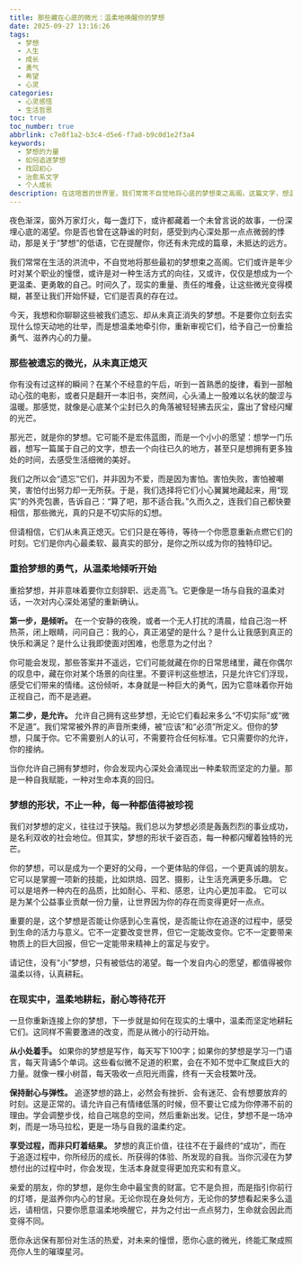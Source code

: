 ```yaml
---
title: 那些藏在心底的微光：温柔地唤醒你的梦想
date: 2025-09-27 13:16:26
tags:
  - 梦想
  - 人生
  - 成长
  - 勇气
  - 希望
  - 心灵
categories:
  - 心灵感悟
  - 生活哲思
toc: true
toc_number: true
abbrlink: c7e8f1a2-b3c4-d5e6-f7a8-b9c0d1e2f3a4
keywords:
  - 梦想的力量
  - 如何追逐梦想
  - 找回初心
  - 治愈系文字
  - 个人成长
description: 在这喧嚣的世界里，我们常常不自觉地将心底的梦想束之高阁。这篇文字，想温柔地牵引你，重新审视那些被时间尘封的微光，给予你重拾勇气、滋养内心的力量。它关乎自我，关乎那些曾让你心生悸动的渴望，愿你在此刻，与自己的梦想重逢。
---
```


夜色渐深，窗外万家灯火，每一盏灯下，或许都藏着一个未曾言说的故事，一份深埋心底的渴望。你是否也曾在这静谧的时刻，感受到内心深处那一点点微弱的悸动，那是关于“梦想”的低语，它在提醒你，你还有未完成的篇章，未抵达的远方。

我们常常在生活的洪流中，不自觉地将那些最初的梦想束之高阁。它们或许是年少时对某个职业的憧憬，或许是对一种生活方式的向往，又或许，仅仅是想成为一个更温柔、更勇敢的自己。时间久了，现实的重量、责任的堆叠，让这些微光变得模糊，甚至让我们开始怀疑，它们是否真的存在过。

今天，我想和你聊聊这些被我们遗忘、却从未真正消失的梦想。不是要你立刻去实现什么惊天动地的壮举，而是想温柔地牵引你，重新审视它们，给予自己一份重拾勇气、滋养内心的力量。

### 那些被遗忘的微光，从未真正熄灭

你有没有过这样的瞬间？在某个不经意的午后，听到一首熟悉的旋律，看到一部触动心弦的电影，或者只是翻开一本旧书，突然间，心头涌上一股难以名状的酸涩与温暖。那感觉，就像是心底某个尘封已久的角落被轻轻拂去灰尘，露出了曾经闪耀的光芒。

那光芒，就是你的梦想。它可能不是宏伟蓝图，而是一个小小的愿望：想学一门乐器，想写一篇属于自己的文字，想去一个向往已久的地方，甚至只是想拥有更多独处的时间，去感受生活细微的美好。

我们之所以会“遗忘”它们，并非因为不爱，而是因为害怕。害怕失败，害怕被嘲笑，害怕付出努力却一无所获。于是，我们选择将它们小心翼翼地藏起来，用“现实”的外壳包裹，告诉自己：“算了吧，那不适合我。”久而久之，连我们自己都快要相信，那些微光，真的只是不切实际的幻想。

但请相信，它们从未真正熄灭。它们只是在等待，等待一个你愿意重新点燃它们的时刻。它们是你内心最柔软、最真实的部分，是你之所以成为你的独特印记。

### 重拾梦想的勇气，从温柔地倾听开始

重拾梦想，并非意味着要你立刻辞职、远走高飞。它更像是一场与自我的温柔对话，一次对内心深处渴望的重新确认。

**第一步，是倾听。** 在一个安静的夜晚，或者一个无人打扰的清晨，给自己泡一杯热茶，闭上眼睛，问问自己：我的心，真正渴望的是什么？是什么让我感到真正的快乐和满足？是什么让我即使面对困难，也愿意为之付出？

你可能会发现，那些答案并不遥远，它们可能就藏在你的日常思绪里，藏在你偶尔的叹息中，藏在你对某个场景的向往里。不要评判这些想法，只是允许它们浮现，感受它们带来的情绪。这份倾听，本身就是一种巨大的勇气，因为它意味着你开始正视自己，而不是逃避。

**第二步，是允许。** 允许自己拥有这些梦想，无论它们看起来多么“不切实际”或“微不足道”。我们常常被外界的声音所束缚，被“应该”和“必须”所定义。但你的梦想，只属于你。它不需要别人的认可，不需要符合任何标准。它只需要你的允许，你的接纳。

当你允许自己拥有梦想时，你会发现内心深处会涌现出一种柔软而坚定的力量。那是一种自我赋能，一种对生命本真的回归。

### 梦想的形状，不止一种，每一种都值得被珍视

我们对梦想的定义，往往过于狭隘。我们总以为梦想必须是轰轰烈烈的事业成功，是名利双收的社会地位。但其实，梦想的形状千姿百态，每一种都闪耀着独特的光芒。

你的梦想，可以是成为一个更好的父母，一个更体贴的伴侣，一个更真诚的朋友。
它可以是掌握一项新的技能，比如烘焙、园艺、摄影，让生活充满更多乐趣。
它可以是培养一种内在的品质，比如耐心、平和、感恩，让内心更加丰盈。
它可以是为某个公益事业贡献一份力量，让世界因为你的存在而变得更好一点点。

重要的是，这个梦想是否能让你感到心生喜悦，是否能让你在追逐的过程中，感受到生命的活力与意义。它不一定要改变世界，但它一定能改变你。它不一定要带来物质上的巨大回报，但它一定能带来精神上的富足与安宁。

请记住，没有“小”梦想，只有被低估的渴望。每一个发自内心的愿望，都值得被你温柔以待，认真耕耘。

### 在现实中，温柔地耕耘，耐心等待花开

一旦你重新连接上你的梦想，下一步就是如何在现实的土壤中，温柔而坚定地耕耘它们。这同样不需要激进的改变，而是从微小的行动开始。

**从小处着手。** 如果你的梦想是写作，每天写下100字；如果你的梦想是学习一门语言，每天背诵5个单词。这些看似微不足道的积累，会在不知不觉中汇聚成巨大的力量。就像一棵小树苗，每天吸收一点阳光雨露，终有一天会枝繁叶茂。

**保持耐心与弹性。** 追逐梦想的路上，必然会有挫折、会有迷茫、会有想要放弃的时刻。这是正常的。请允许自己有情绪低落的时候，但不要让它成为你停滞不前的理由。学会调整步伐，给自己喘息的空间，然后重新出发。记住，梦想不是一场冲刺，而是一场马拉松，更是一场与自我的温柔约定。

**享受过程，而非只盯着结果。** 梦想的真正价值，往往不在于最终的“成功”，而在于追逐过程中，你所经历的成长、所获得的体验、所发现的自我。当你沉浸在为梦想付出的过程中时，你会发现，生活本身就变得更加充实和有意义。

亲爱的朋友，你的梦想，是你生命中最宝贵的财富。它不是负担，而是指引你前行的灯塔，是滋养你内心的甘泉。无论你现在身处何方，无论你的梦想看起来多么遥远，请相信，只要你愿意温柔地唤醒它，并为之付出一点点努力，生命就会因此而变得不同。

愿你永远保有那份对生活的热爱，对未来的憧憬，愿你心底的微光，终能汇聚成照亮你人生的璀璨星河。